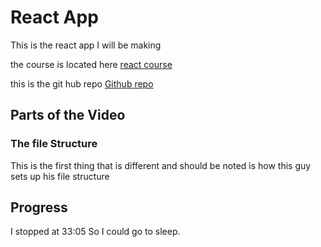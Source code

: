 # React App

This is the react app I will be making

the course is located here
[react course](https://www.youtube.com/watch?v=LMagNcngvcU)

this is the git hub repo
[Github repo](https://github.com/adrianhajdin/project_modern_ui_ux_gpt3)

## Parts of the Video

### The file Structure

This is the first thing that is different and should be noted is how this guy
sets up his file structure

## Progress

I stopped at 33:05 So I could go to sleep.
